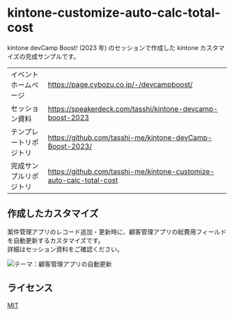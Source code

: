 # kintone-customize-auto-calc-total-cost

kintone devCamp Boost! (2023 年) のセッションで作成した kintone カスタマイズの完成サンプルです。

|                        |                                                                   |
| ---------------------- | ----------------------------------------------------------------- |
| イベントホームページ   | https://page.cybozu.co.jp/-/devcampboost/                         |
| セッション資料         | https://speakerdeck.com/tasshi/kintone-devcamp-boost-2023         |
| テンプレートリポジトリ | https://github.com/tasshi-me/kintone-devCamp-Boost-2023/            |
| 完成サンプルリポジトリ | https://github.com/tasshi-me/kintone-customize-auto-calc-total-cost |

## 作成したカスタマイズ

案件管理アプリのレコード追加・更新時に、顧客管理アプリの総費用フィールドを自動更新するカスタマイズです。  
詳細はセッション資料をご確認ください。

![テーマ：顧客管理アプリの自動更新](https://github.com/tasshi-me/kintone-customize-auto-calc-total-cost/assets/33759872/de389ac7-9471-4dfa-b3d3-a7d18ecd1d1d)

## ライセンス

[MIT](./LICENSE)
